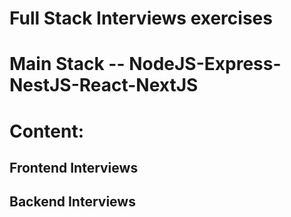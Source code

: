 # Full Stack Interviews exercises 
# Main Stack -- NodeJS-Express-NestJS-React-NextJS
# Content:
## Frontend Interviews 
## Backend Interviews

